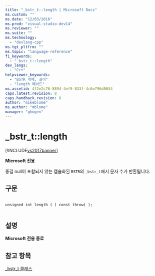 ```yaml
---
title: "_bstr_t::length | Microsoft Docs"
ms.custom: ""
ms.date: "12/03/2016"
ms.prod: "visual-studio-dev14"
ms.reviewer: ""
ms.suite: ""
ms.technology: 
  - "devlang-cpp"
ms.tgt_pltfrm: ""
ms.topic: "language-reference"
f1_keywords: 
  - "_bstr_t::length"
dev_langs: 
  - "C++"
helpviewer_keywords: 
  - "BSTR 개체, 길이"
  - "length 메서드"
ms.assetid: 4f2e2c76-8894-4ef9-833f-4c6e796d0654
caps.latest.revision: 8
caps.handback.revision: 8
author: "mikeblome"
ms.author: "mblome"
manager: "ghogen"
---
```

# _bstr_t::length
[!INCLUDE[vs2017banner](../assembler/inline/includes/vs2017banner.md)]

**Microsoft 전용**  
  
 종결 null이 포함되지 않는 캡슐화된 `BSTR`의 `_bstr_t`에서 문자 수가 반환됩니다.  
  
## 구문  
  
```  
  
unsigned int length ( ) const throw( );  
  
```  
  
## 설명  
 **Microsoft 전용 종료**  
  
## 참고 항목  
 [\_bstr\_t 클래스](../cpp/bstr-t-class.md)